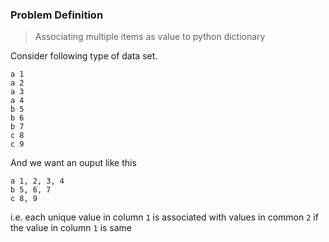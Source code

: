 ### Problem Definition
> Associating multiple items as value to python dictionary

Consider following type of data set.
```
a 1
a 2
a 3
a 4
b 5
b 6 
b 7
c 8
c 9
```

And we want an ouput like this
```
a 1, 2, 3, 4
b 5, 6, 7
c 8, 9
```

i.e. each unique value in column `1` is associated with values in common `2` if the value in column `1` is same
